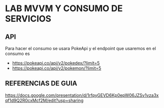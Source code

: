 # LAB MVVM Y CONSUMO DE SERVICIOS 

## API 

Para hacer el consumo se usara PokeApi y el endpoint que usaremos en el consumo es 
- https://pokeapi.co/api/v2/pokedex/?limit=5
- https://pokeapi.co/api/v2/pokemon/?limit=5

## REFERENCIAS DE GUIA 

https://docs.google.com/presentation/d/1rfpyGEVD6Kp0epW06JZSv1vza3xqf1d9Q2R0cxMcf2M/edit?usp=sharing

